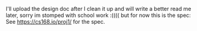 I'll upload the design doc after I clean it up and will write a better read me later, sorry im stomped with school work :(((( but for now this is the spec: 
See https://cs168.io/proj1/ for the spec.
